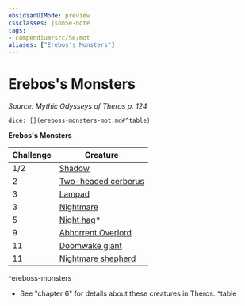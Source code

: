 ```yaml
---
obsidianUIMode: preview
cssclasses: json5e-note
tags:
- compendium/src/5e/mot
aliases: ["Erebos's Monsters"]
---
```

# Erebos's Monsters
*Source: Mythic Odysseys of Theros p. 124* 

`dice: [](ereboss-monsters-mot.md#^table)`

**Erebos's Monsters**

| Challenge | Creature |
|-----------|----------|
| 1/2 | [Shadow](b_shadow.md) | MM |
| 2 | [Two-headed cerberus](b_two-headed-cerberus-mot.md) | MOoT |
| 3 | [Lampad](b_lampad-mot.md) | MOoT |
| 3 | [Nightmare](b_nightmare.md) | MM |
| 5 | [Night hag](2.%20GM%20Tools/5eTools%20Compendium%20&%20Rules/z_compendium/bestiary/fiend/b_night-hag.md)* | MM |
| 9 | [Abhorrent Overlord](b_abhorrent-overlord-mot.md) | MOoT |
| 11 | [Doomwake giant](b_doomwake-giant-mot.md) | MOoT |
| 11 | [Nightmare shepherd](b_nightmare-shepherd-mot.md) | MOoT |
^ereboss-monsters

* See "chapter 6" for details about these creatures in Theros.
^table